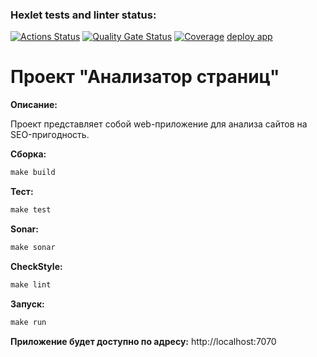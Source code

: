 ### Hexlet tests and linter status:
[![Actions Status](https://github.com/F-Jahura/java-project-72/actions/workflows/hexlet-check.yml/badge.svg)](https://github.com/F-Jahura/java-project-72/actions)
[![Quality Gate Status](https://sonarcloud.io/api/project_badges/measure?project=F-Jahura_java-project-72&metric=alert_status)](https://sonarcloud.io/summary/new_code?id=F-Jahura_java-project-72)
[![Coverage](https://sonarcloud.io/api/project_badges/measure?project=F-Jahura_java-project-72&metric=coverage)](https://sonarcloud.io/summary/new_code?id=F-Jahura_java-project-72)
[deploy app](https://java-project-72-2-c7vd.onrender.com)

# Проект "Анализатор страниц"

**Описание:**

Проект представляет собой web-приложение для анализа сайтов на SEO-пригодность.

**Сборка:**
```java
make build
```
**Тест:**
```java
make test
```
**Sonar:**
```java
make sonar
```
**CheckStyle:**
```java
make lint
```
**Запуск:**
```java
make run
```
**Приложение будет доступно по адресу:**  http://localhost:7070